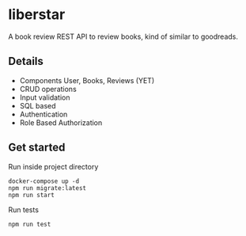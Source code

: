 # liberstar
A book review REST API to review books, kind of similar to goodreads.

## Details
  - Components User, Books, Reviews (YET)
  - CRUD operations
  - Input validation
  - SQL based
  - Authentication 
  - Role Based Authorization

## Get started

Run inside project directory
  ```console
  docker-compose up -d
  npm run migrate:latest
  npm run start
  ```
  
  Run tests
  ```console
  npm run test
  ```
